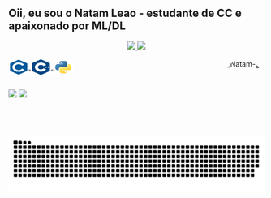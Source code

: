 ## Oii, eu sou o Natam Leao - estudante de CC e apaixonado por ML/DL
<div align="center">
  <a href="https://github.com/natamleao">
  <img height="180em" src="https://github-readme-stats.vercel.app/api?username=natamleao&show_icons=true&theme=dracula&include_all_commits=true&count_private=true"/>
  <img height="180em" src="https://github-readme-stats.vercel.app/api/top-langs/?username=natamleao&layout=compact&langs_count=7&theme=dracula"/>
</div>
<div style="display: inline_block"><br>
  <img align="center" alt="Natam-C" height="30" width="40" src="https://raw.githubusercontent.com/devicons/devicon/master/icons/c/c-plain.svg">
  <img align="center" alt="Natam-C++" height="30" width="40" src="https://raw.githubusercontent.com/devicons/devicon/master/icons/cplusplus/cplusplus-plain.svg">
  <img align="center" alt="Natam-Python" height="30" width="40" src="https://raw.githubusercontent.com/devicons/devicon/master/icons/python/python-original.svg">
  <a><img align="right" alt="Natam-gif" height="150" style="border-radius:50px;" src="https://i.picasion.com/pic92/f3032d0eb66338f9237fe7c6fc4a4177.gif" alt="https://picasion.com/">
</div>
  
  ##
 
<div>  
  <a href = "mailto:ferreira.natamleao@gmail.com"><img src="https://img.shields.io/badge/-Gmail-%23333?style=for-the-badge&logo=gmail&logoColor=white" target="_blank"></a>
  <a href="https://www.linkedin.com/in/natam-leao-ferreira/" target="_blank"><img src="https://img.shields.io/badge/-LinkedIn-%230077B5?style=for-the-badge&logo=linkedin&logoColor=white" target="_blank"></a> 
 
  ![Snake animation](https://github.com/natamleao/natamleao/blob/output/github-contribution-grid-snake.svg)
 
</div>
